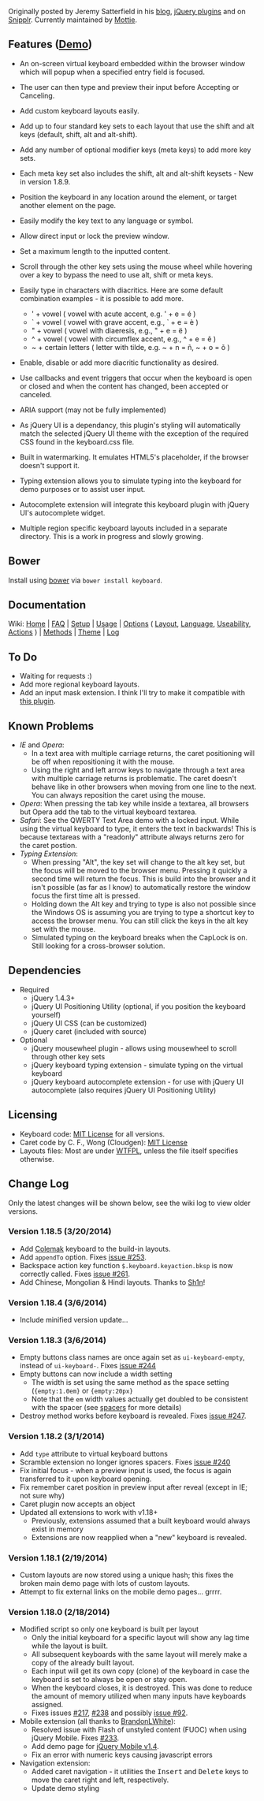 Originally posted by Jeremy Satterfield in his [blog](http://jsatt.blogspot.com/2010/01/on-screen-keyboard-widget-using-jquery.html), [jQuery plugins](http://plugins.jquery.com/project/virtual_keyboard) and on [Snipplr](http://snipplr.com/view/21577/virtual-keyboard-widget/). Currently maintained by [Mottie](https://github.com/Mottie/Keyboard).

## Features ([Demo](http://mottie.github.com/Keyboard/))

* An on-screen virtual keyboard embedded within the browser window which will popup when a specified entry field is focused.
* The user can then type and preview their input before Accepting or Canceling.
* Add custom keyboard layouts easily.
* Add up to four standard key sets to each layout that use the shift and alt keys (default, shift, alt and alt-shift).
* Add any number of optional modifier keys (meta keys) to add more key sets.
* Each meta key set also includes the shift, alt and alt-shift keysets - New in version 1.8.9.
* Position the keyboard in any location around the element, or target another element on the page.
* Easily modify the key text to any language or symbol.
* Allow direct input or lock the preview window.
* Set a maximum length to the inputted content.
* Scroll through the other key sets using the mouse wheel while hovering over a key to bypass the need to use alt, shift or meta keys.
* Easily type in characters with diacritics. Here are some default combination examples - it is possible to add more.

    * ' + vowel ( vowel with acute accent, e.g. ' + e = é )
    * \` + vowel ( vowel with grave accent, e.g., \` + e = è )
    * " + vowel ( vowel with diaeresis, e.g., " + e = ë )
    * ^ + vowel ( vowel with circumflex accent, e.g., ^ + e = ê )
    * ~ + certain letters ( letter with tilde, e.g. ~ + n = ñ, ~ + o = õ )

* Enable, disable or add more diacritic functionality as desired.
* Use callbacks and event triggers that occur when the keyboard is open or closed and when the content has changed, been accepted or canceled.
* ARIA support (may not be fully implemented)
* As jQuery UI is a dependancy, this plugin's styling will automatically match the selected jQuery UI theme with the exception of the required CSS found in the keyboard.css file.
* Built in watermarking. It emulates HTML5's placeholder, if the browser doesn't support it.
* Typing extension allows you to simulate typing into the keyboard for demo purposes or to assist user input.
* Autocomplete extension will integrate this keyboard plugin with jQuery UI's autocomplete widget.
* Multiple region specific keyboard layouts included in a separate directory. This is a work in progress and slowly growing.

## Bower

Install using [bower](https://github.com/bower/bower) via `bower install keyboard`.

## Documentation

Wiki: [Home](https://github.com/Mottie/Keyboard/wiki/Home) | [FAQ](https://github.com/Mottie/Keyboard/wiki/FAQ) | [Setup](https://github.com/Mottie/Keyboard/wiki/Setup) | [Usage](https://github.com/Mottie/Keyboard/wiki/Usage) | [Options](https://github.com/Mottie/Keyboard/wiki/Options) ( [Layout](https://github.com/Mottie/Keyboard/wiki/Layout), [Language](https://github.com/Mottie/Keyboard/wiki/Language), [Useability](https://github.com/Mottie/Keyboard/wiki/Useability), [Actions](https://github.com/Mottie/Keyboard/wiki/Actions) ) | [Methods](https://github.com/Mottie/Keyboard/wiki/Methods) | [Theme](https://github.com/Mottie/Keyboard/wiki/Theme) | [Log](https://github.com/Mottie/Keyboard/wiki/Log)

## To Do

* Waiting for requests :)
* Add more regional keyboard layouts.
* Add an input mask extension. I think I'll try to make it compatible with [this plugin](https://github.com/RobinHerbots/jquery.inputmask).

## Known Problems

* *IE* and *Opera*:
    * In a text area with multiple carriage returns, the caret positioning will be off when repositioning it with the mouse.
    * Using the right and left arrow keys to navigate through a text area with multiple carriage returns is problematic. The caret doesn't behave like in other browsers when moving from one line to the next. You can always reposition the caret using the mouse.
* *Opera*: When pressing the tab key while inside a textarea, all browsers but Opera add the tab to the virtual keyboard textarea.
* *Safari*: See the QWERTY Text Area demo with a locked input. While using the virtual keyboard to type, it enters the text in backwards! This is because textareas with a "readonly" attribute always returns zero for the caret postion.
* *Typing Extension*:
    * When pressing "Alt", the key set will change to the alt key set, but the focus will be moved to the browser menu. Pressing it quickly a second time will return the focus. This is build into the browser and it isn't possible (as far as I know) to automatically restore the window focus the first time alt is pressed.
    * Holding down the Alt key and trying to type is also not possible since the Windows OS is assuming you are trying to type a shortcut key to access the browser menu. You can still click the keys in the alt key set with the mouse.
    * Simulated typing on the keyboard breaks when the CapLock is on. Still looking for a cross-browser solution.

## Dependencies
* Required
    * jQuery 1.4.3+
    * jQuery UI Positioning Utility (optional, if you position the keyboard yourself)
    * jQuery UI CSS (can be customized)
    * jQuery caret (included with source)
* Optional
    * jQuery mousewheel plugin - allows using mousewheel to scroll through other key sets
    * jQuery keyboard typing extension - simulate typing on the virtual keyboard
    * jQuery keyboard autocomplete extension - for use with jQuery UI autocomplete (also requires jQuery UI Positioning Utility)

## Licensing

* Keyboard code: [MIT License](http://www.opensource.org/licenses/mit-license.php) for all versions.
* Caret code by C. F., Wong (Cloudgen): [MIT License](http://www.opensource.org/licenses/mit-license.php)
* Layouts files: Most are under [WTFPL](http://sam.zoy.org/wtfpl/), unless the file itself specifies otherwise.

## Change Log

Only the latest changes will be shown below, see the wiki log to view older versions.

### Version 1.18.5 (3/20/2014)

* Add [Colemak](http://en.wikipedia.org/wiki/Colemak#Colemak) keyboard to the build-in layouts.
* Add `appendTo` option. Fixes [issue #253](https://github.com/Mottie/Keyboard/issues/253).
* Backspace action key function `$.keyboard.keyaction.bksp` is now correctly called. Fixes [issue #261](https://github.com/Mottie/Keyboard/issues/261).
* Add Chinese, Mongolian & Hindi layouts. Thanks to [Sh1n](https://github.com/Sh1n)!

### Version 1.18.4 (3/6/2014)

* Include minified version update...

### Version 1.18.3 (3/6/2014)

* Empty buttons class names are once again set as `ui-keyboard-empty`, instead of `ui-keyboard-`. Fixes [issue #244](https://github.com/Mottie/Keyboard/issues/244)
* Empty buttons can now include a width setting
  * The width is set using the same method as the space setting (`{empty:1.0em}` or `{empty:20px}`
  * Note that the `em` width values actually get doubled to be consistent with the spacer (see [spacers](https://github.com/Mottie/Keyboard/wiki/Layout#wiki-spacers) for more details)
* Destroy method works before keyboard is revealed. Fixes [issue #247](https://github.com/Mottie/Keyboard/issues/247).

### Version 1.18.2 (3/1/2014)

* Add `type` attribute to virtual keyboard buttons
* Scramble extension no longer ignores spacers. Fixes [issue #240](https://github.com/Mottie/Keyboard/issues/240)
* Fix initial focus - when a preview input is used, the focus is again transferred to it upon keyboard opening.
* Fix remember caret position in preview input after reveal (except in IE; not sure why)
* Caret plugin now accepts an object
* Updated all extensions to work with v1.18+
  * Previously, extensions assumed that a built keyboard would always exist in memory
  * Extensions are now reapplied when a "new" keyboard is revealed.

### Version 1.18.1 (2/19/2014)

* Custom layouts are now stored using a unique hash; this fixes the broken main demo page with lots of custom layouts.
* Attempt to fix external links on the mobile demo pages... grrrr.

### Version 1.18.0 (2/18/2014)

* Modified script so only one keyboard is built per layout
  * Only the initial keyboard for a specific layout will show any lag time while the layout is built.
  * All subsequent keyboards with the same layout will merely make a copy of the already built layout.
  * Each input will get its own copy (clone) of the keyboard in case the keyboard is set to always be open or stay open.
  * When the keyboard closes, it is destroyed. This was done to reduce the amount of memory utilized when many inputs have keyboards assigned.
  * Fixes issues [#217](https://github.com/Mottie/Keyboard/issues/217), [#238](https://github.com/Mottie/Keyboard/issues/238) and possibly [issue #92](https://github.com/Mottie/Keyboard/issues/92).
* Mobile extension (all thanks to [BrandonLWhite](https://github.com/BrandonLWhite)):
  * Resolved issue with Flash of unstyled content (FUOC) when using jQuery Mobile. Fixes [#233](https://github.com/Mottie/Keyboard/pull/233).
  * Add demo page for [jQuery Mobile v1.4](http://mottie.github.com/Keyboard/jquery-mobile-1.4.html).
  * Fix an error with numeric keys causing javascript errors
* Navigation extension:
  * Added caret navigation - it utilities the <kbd>Insert</kbd> and <kbd>Delete</kbd> keys to move the caret right and left, respectively.
  * Update demo styling

